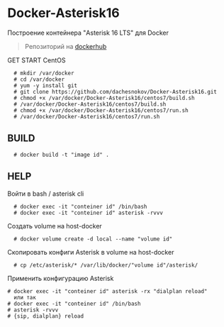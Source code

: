Docker-Asterisk16
=================

Построение контейнера "Asterisk 16 LTS" для Docker

> Репозиторий на [dockerhub](https://hub.docker.com/u/dachesnokov)

GET START CentOS

      # mkdir /var/docker
      # cd /var/docker
      # yum -y install git
      # git clone https://github.com/dachesnokov/Docker-Asterisk16.git
      # chmod +x /var/docker/Docker-Asterisk16/centos7/build.sh
      # /var/docker/Docker-Asterisk16/centos7/build.sh
      # chmod +x /var/docker/Docker-Asterisk16/centos7/run.sh
      # /var/docker/Docker-Asterisk16/centos7/run.sh


BUILD
----

      # docker build -t "image id" .

HELP
----

Войти в bash / asterisk cli

      # docker exec -it "conteiner id" /bin/bash
      # docker exec -it "conteiner id" asterisk -rvvv

Создать volume на host-docker

      # docker volume create -d local --name "volume id"

Скопировать конфиги Asterisk в volume на host-docker

      # cp /etc/asterisk/* /var/lib/docker/"volume id"/asterisk/

Применить конфигурацию Asterisk

    # docker exec -it "conteiner id" asterisk -rx "dialplan reload"
      или так
    # docker exec -it "conteiner id" /bin/bash
    # asterisk -rvvv
    # {sip, dialplan} reload
